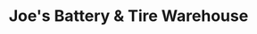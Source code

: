 ---
title: "Joe's Battery & Tire Warehouse"
url: /bethlehem/joes-battery-and-tire-warehouse/
shop: tyres
---